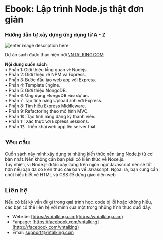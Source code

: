 # Ebook: Lập trình Node.js thật đơn giản<br/>
### Hướng dẫn tự xây dựng ứng dụng từ A - Z
![enter image description here](https://i.ibb.co/10NSpdD/L-p-tr-nh-Node-js-Th-t-n-gi-n-599.png)

Dự án sách được thực hiện bởi [VNTALKING.COM](https://vntalking.com)<br/>

**Nội dung cuốn sách:**<br/>
•	Phần 1: Giới thiệu tổng quan về Nodejs.<br/>
•	Phần 2: Giới thiệu về NPM và Express.<br/>
•	Phần 3: Bước đầu tạo web app với Express.<br/>
•	Phần 4: Template Engine.<br/>
•	Phần 5: Giới thiệu MongoDB.<br/>
•	Phần 6: Ứng dụng MongoDB vào dự án.<br/>
•	Phần 7: Tạo tính năng Upload ảnh với Express.<br/>
•	Phần 8: Tìm hiểu Express Middleware.<br/>
•	Phần 9: Refactoring theo mô hình MVC.<br/>
•	Phần 10: Tạo tính năng đăng ký thành viên.<br/>
•	Phần 11: Xác thực với Express Sessions.<br/>
•	Phần 12: Triển khai web app lên server thật<br/>

## Yêu cầu 
Cuốn sách này mình xây dựng từ những kiến thức nền tảng Node.js từ cơ bản nhất. Nên không cần bạn phải có kiến thức về Node.js. 
<br>
Tuy nhiên, vì Node.js được xây dựng trên ngôn ngữ Javascript nên sẽ tốt hơn nếu bạn đã có kiến thức căn bản về Javascript. Ngoài ra, bạn cũng cần chút hiểu biết về HTML và CSS để dựng giao diện web.

## Liên hệ
Nếu có bất kỳ vấn đề gì trong quá trình học, code bị lỗi hoặc không hiểu, các bạn có thể liên hệ với mình qua một trong những hình thức dưới đây:

 - Website: [https://vntalking.com](https://vntalking.com)
 - Fanpage: [https://facebook.com/vntalking](https://facebook.com/vntalking)
 - Email: [support@vntalking.com](support@vntalking.com)

